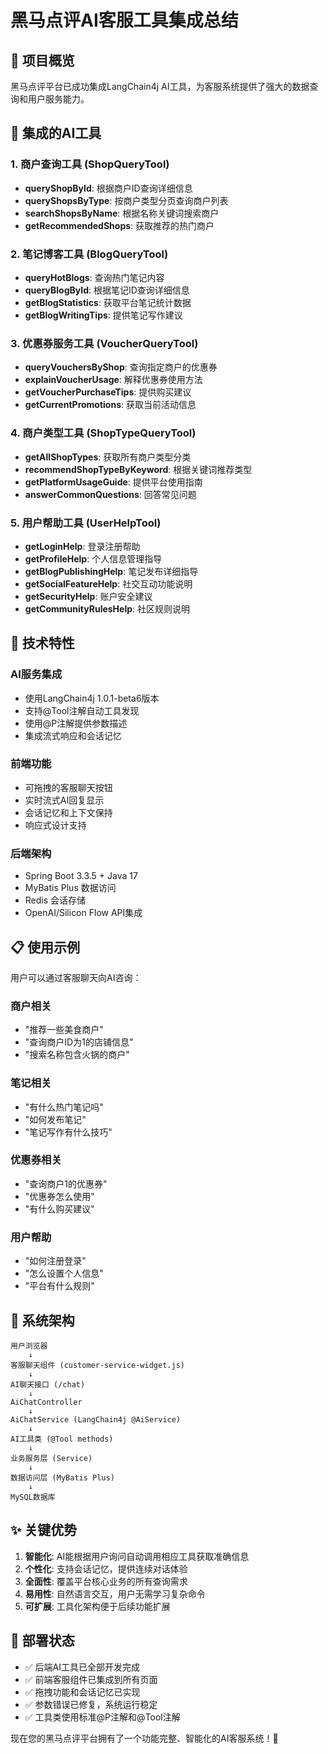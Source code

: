 # 黑马点评AI客服工具集成总结

## 🎯 项目概览

黑马点评平台已成功集成LangChain4j AI工具，为客服系统提供了强大的数据查询和用户服务能力。

## 🔧 集成的AI工具

### 1. 商户查询工具 (ShopQueryTool)
- **queryShopById**: 根据商户ID查询详细信息
- **queryShopsByType**: 按商户类型分页查询商户列表
- **searchShopsByName**: 根据名称关键词搜索商户
- **getRecommendedShops**: 获取推荐的热门商户

### 2. 笔记博客工具 (BlogQueryTool)  
- **queryHotBlogs**: 查询热门笔记内容
- **queryBlogById**: 根据笔记ID查询详细信息
- **getBlogStatistics**: 获取平台笔记统计数据
- **getBlogWritingTips**: 提供笔记写作建议

### 3. 优惠券服务工具 (VoucherQueryTool)
- **queryVouchersByShop**: 查询指定商户的优惠券
- **explainVoucherUsage**: 解释优惠券使用方法
- **getVoucherPurchaseTips**: 提供购买建议
- **getCurrentPromotions**: 获取当前活动信息

### 4. 商户类型工具 (ShopTypeQueryTool)
- **getAllShopTypes**: 获取所有商户类型分类
- **recommendShopTypeByKeyword**: 根据关键词推荐类型
- **getPlatformUsageGuide**: 提供平台使用指南
- **answerCommonQuestions**: 回答常见问题

### 5. 用户帮助工具 (UserHelpTool)
- **getLoginHelp**: 登录注册帮助
- **getProfileHelp**: 个人信息管理指导  
- **getBlogPublishingHelp**: 笔记发布详细指导
- **getSocialFeatureHelp**: 社交互动功能说明
- **getSecurityHelp**: 账户安全建议
- **getCommunityRulesHelp**: 社区规则说明

## 🚀 技术特性

### AI服务集成
- 使用LangChain4j 1.0.1-beta6版本
- 支持@Tool注解自动工具发现
- 使用@P注解提供参数描述
- 集成流式响应和会话记忆

### 前端功能
- 可拖拽的客服聊天按钮
- 实时流式AI回复显示
- 会话记忆和上下文保持
- 响应式设计支持

### 后端架构
- Spring Boot 3.3.5 + Java 17
- MyBatis Plus 数据访问
- Redis 会话存储
- OpenAI/Silicon Flow API集成

## 📋 使用示例

用户可以通过客服聊天向AI咨询：

### 商户相关
- "推荐一些美食商户"
- "查询商户ID为1的店铺信息"
- "搜索名称包含火锅的商户"

### 笔记相关  
- "有什么热门笔记吗"
- "如何发布笔记"
- "笔记写作有什么技巧"

### 优惠券相关
- "查询商户1的优惠券"
- "优惠券怎么使用"
- "有什么购买建议"

### 用户帮助
- "如何注册登录"
- "怎么设置个人信息"
- "平台有什么规则"

## 🔗 系统架构

```
用户浏览器
    ↓
客服聊天组件 (customer-service-widget.js)
    ↓
AI聊天接口 (/chat)
    ↓
AiChatController
    ↓
AiChatService (LangChain4j @AiService)
    ↓
AI工具类 (@Tool methods)
    ↓
业务服务层 (Service)
    ↓
数据访问层 (MyBatis Plus)
    ↓
MySQL数据库
```

## ✨ 关键优势

1. **智能化**: AI能根据用户询问自动调用相应工具获取准确信息
2. **个性化**: 支持会话记忆，提供连续对话体验  
3. **全面性**: 覆盖平台核心业务的所有查询需求
4. **易用性**: 自然语言交互，用户无需学习复杂命令
5. **可扩展**: 工具化架构便于后续功能扩展

## 🎉 部署状态

- ✅ 后端AI工具已全部开发完成
- ✅ 前端客服组件已集成到所有页面  
- ✅ 拖拽功能和会话记忆已实现
- ✅ 参数错误已修复，系统运行稳定
- ✅ 工具类使用标准@P注解和@Tool注解

现在您的黑马点评平台拥有了一个功能完整、智能化的AI客服系统！🎊
